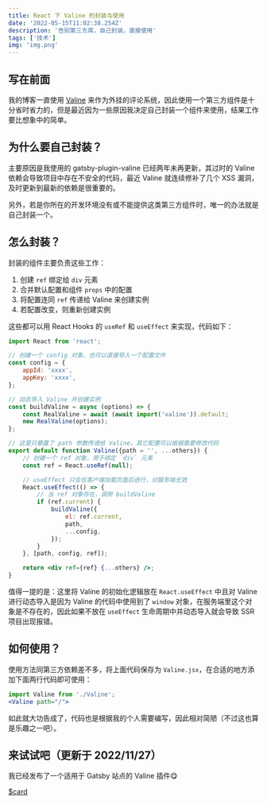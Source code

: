 ```yaml
---
title: React 下 Valine 的封装与使用
date: '2022-05-15T11:02:38.254Z'
description: '告别第三方库，自己封装，直接使用'
tags: ['技术']
img: 'img.png'
---
```


## 写在前面

我的博客一直使用 [Valine](https://valine.js.org/) 来作为外挂的评论系统，因此使用一个第三方组件是十分省时省力的，但是最近因为一些原因我决定自己封装一个组件来使用，结果工作要比想象中的简单。

## 为什么要自己封装？

主要原因是我使用的 gatsby-plugin-valine 已经两年未再更新，其过时的 Valine 依赖会导致项目中存在不安全的代码，最近 Valine 就连续修补了几个 XSS 漏洞，及时更新到最新的依赖是很重要的。

另外，若是你所在的开发环境没有或不能提供这类第三方组件时，唯一的办法就是自己封装一个。

## 怎么封装？

封装的组件主要负责这些工作：

1. 创建 `ref` 绑定给 `div` 元素
2. 合并默认配置和组件 `props` 中的配置
3. 将配置连同 `ref` 传递给 Valine 来创建实例
4. 若配置改变，则重新创建实例

这些都可以用 React Hooks 的 `useRef` 和 `useEffect` 来实现，代码如下：

```jsx
import React from 'react';

// 创建一个 config 对象，也可以直接导入一个配置文件
const config = {
    appId: 'xxxx',
    appKey: 'xxxx',
};

// 动态导入 Valine 并创建实例
const buildValine = async (options) => {
    const RealValine = await (await import('valine')).default;
    new RealValine(options);
};

// 这里只暴露了 path 参数传递给 Valine，其它配置可以根据需要修改代码
export default function Valine({path = '', ...others}) {
    // 创建一个 ref 对象，用于绑定 `div` 元素
    const ref = React.useRef(null);

    // useEffect 只会在客户端加载页面后进行，对服务端无效
    React.useEffect(() => {
        // 当 ref 对象存在，调用 buildValine
        if (ref.current) {
            buildValine({
                el: ref.current,
                path,
                ...config,
            });
        }
    }, [path, config, ref]);

    return <div ref={ref} {...others} />;
}
```

值得一提的是：这里将 Valine 的初始化逻辑放在 `React.useEffect` 中且对 Valine 进行动态导入是因为 Valine 的代码中使用到了 `window` 对象，在服务端里这个对象是不存在的，因此如果不放在 `useEffect` 生命周期中并动态导入就会导致 SSR 项目出现报错。

## 如何使用？

使用方法同第三方依赖差不多，将上面代码保存为 `Valine.jsx`，在合适的地方添加下面两行代码即可使用：

```jsx
import Valine from './Valine';
<Valine path="/">
```

如此就大功告成了，代码也是根据我的个人需要编写，因此相对简陋（不过这也算是乐趣之一吧）。

## 来试试吧（更新于 2022/11/27）

我已经发布了一个适用于 Gatsby 站点的 Valine 插件😋

[$card](https://github.com/Talaxy009/gatsby-plugin-valine-comment)
